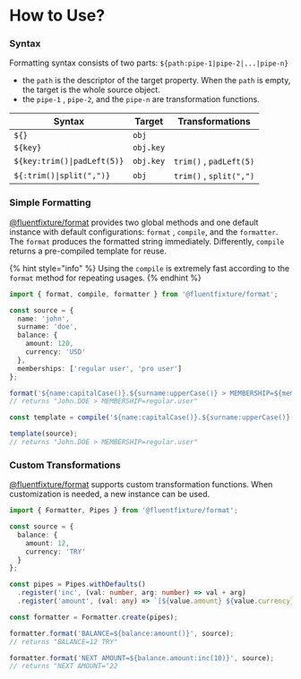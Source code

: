 # How to Use?

### Syntax

Formatting syntax consists of two parts: `${path:pipe-1|pipe-2|...|pipe-n}`

* the `path` is the descriptor of the target property. When the `path` is empty, the target is the whole source object.
* the `pipe-1` , `pipe-2`, and the `pipe-n` are transformation functions.

| Syntax                      | Target    | Transformations         |
| --------------------------- | --------- | ----------------------- |
| `${}`                       | `obj`     |                         |
| `${key}`                    | `obj.key` |                         |
| `${key:trim()\|padLeft(5)}` | `obj.key` | `trim()` , `padLeft(5)` |
| `${:trim()\|split(",")}`    | `obj`     | `trim()` , `split(",")` |

### Simple Formatting

[@fluentfixture/format](./) provides two global methods and one default instance with default configurations: `format` , `compile`, and the `formatter`. The `format` produces the formatted string immediately. Differently, `compile` returns a pre-compiled template for reuse.

{% hint style="info" %}
Using the `compile` is extremely fast according to the `format` method for repeating usages.
{% endhint %}

```typescript
import { format, compile, formatter } from '@fluentfixture/format';

const source = {
  name: 'john',
  surname: 'doe',
  balance: {
    amount: 120,
    currency: 'USD'
  },
  memberships: ['regular user', 'pro user']
};

format('${name:capitalCase()}.${surname:upperCase()} > MEMBERSHIP=${memberships.0:dotCase()}', source);
// returns "John.DOE > MEMBERSHIP=regular.user"

const template = compile('${name:capitalCase()}.${surname:upperCase()} > MEMBERSHIP=${memberships.0:dotCase()}');

template(source);
// returns "John.DOE > MEMBERSHIP=regular.user"
```

### Custom Transformations

[@fluentfixture/format](./) supports custom transformation functions. When customization is needed, a new instance can be used.

```typescript
import { Formatter, Pipes } from '@fluentfixture/format';

const source = {
  balance: {
    amount: 12, 
    currency: 'TRY'
  }
};

const pipes = Pipes.withDefaults()
  .register('inc', (val: number, arg: number) => val + arg)
  .register('amount', (val: any) => `[${value.amount} ${value.currency}]`);

const formatter = Formatter.create(pipes);

formatter.format('BALANCE=${balance:amount()}', source);
// returns "BALANCE=12 TRY"

formatter.format('NEXT AMOUNT=${balance.amount:inc(10)}', source);
// returns "NEXT AMOUNT="22
```
